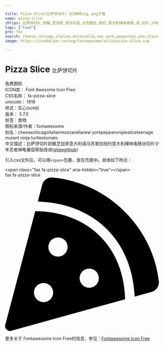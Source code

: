 ```yaml
---

title: Pizza Slice(比萨饼切片) ICON转svg、png下载
name: pizza-slice
zhTips: 比萨饼切片,奶酪,芝加哥,意大利语,马苏里拉,纽约,意大利辣味香肠,派,切片,少年忍者神龟,番茄
tags: ["food"]
pre: fas
search: cheese,chicago,italian,mozzarella,new york,pepperoni,pie,slice,teenage mutant ninja turtles,tomato
image: https://iconhelper.cn/svg/fontawesome/solid/pizza-slice.svg

---
```


# Pizza Slice  <small style="font-size: 60%;font-weight: 100">比萨饼切片</small>


<div class="detail-page">
<p>
<span><span class="badge-success badge">免费图标</span> </span>
<br/>
<span>
ICON库：
<span class="badge-secondary badge">Font Awesome Icon Free</span> 
</span>
<br/>
<span>
CSS名称：
<span class="badge-secondary badge">fa-pizza-slice</span> 
</span>
<br/>
<span>
unicode：
<span class="badge-secondary badge">f818</span> 
<copy-btn content='f818' btn-title=""></copy-btn>
<copy-btn :content='String.fromCodePoint(parseInt("f818", 16))' btn-title="复制U"></copy-btn>
</span><br/><span>样式：<span class="badge-light badge">实心(solid)</span></span>
<br/>
<span>
版本：
<span class="badge-secondary badge">5.7.0</span> 
</span><br/><span>标签：<span class="badge-light badge"><router-link to="/tags/food.html">食物</router-link></span></span>
<br/>
<span>图标来源/作者：<span class="badge-light badge">fontawesome</span></span> 
<br/>
<span>别名：<span class="badge-light badge">cheese</span><span class="badge-light badge">chicago</span><span class="badge-light badge">italian</span><span class="badge-light badge">mozzarella</span><span class="badge-light badge">new york</span><span class="badge-light badge">pepperoni</span><span class="badge-light badge">pie</span><span class="badge-light badge">slice</span><span class="badge-light badge">teenage mutant ninja turtles</span><span class="badge-light badge">tomato</span></span><br/><span class="zh-detail">中文描述：<span class="badge-primary badge">比萨饼切片</span><span class="badge-primary badge">奶酪</span><span class="badge-primary badge">芝加哥</span><span class="badge-primary badge">意大利语</span><span class="badge-primary badge">马苏里拉</span><span class="badge-primary badge">纽约</span><span class="badge-primary badge">意大利辣味香肠</span><span class="badge-primary badge">派</span><span class="badge-primary badge">切片</span><span class="badge-primary badge">少年忍者神龟</span><span class="badge-primary badge">番茄</span><span class="help-link"><span>帮助改进</span>(<a href="https://gitee.com/liuwave/icon-helper/edit/master/json/fontawesome/solid/pizza-slice.json" target="_blank" rel="noopener noreferrer">gitee</a><a href="https://github.com/liuwave/icon-helper/edit/master/json/fontawesome/solid/pizza-slice.json" target="_blank" rel="noopener noreferrer">github</a></span>)</span><br/>
</p>
</div>
<div class="alert alert-dark">
  <i class="fas fa-pizza-slice fa-xs"></i>
  <i class="fas fa-pizza-slice fa-sm"></i>
  <i class="fas fa-pizza-slice fa-lg"></i>
  <i class="fas fa-pizza-slice fa-2x"></i>
  <i class="fas fa-pizza-slice fa-3x"></i>
  <i class="fas fa-pizza-slice fa-5x"></i>
  <i class="fas fa-pizza-slice fa-7x"></i>
</div>
<div>
  <p>引入css文件后，可以用<code>&lt;span&gt;</code>包裹，放在页面中。具体如下所示：    
  </p>
  <div class="alert alert-primary" style="font-size: 14px">
    &lt;span class="fas fa-pizza-slice" aria-hidden="true"&gt;&lt;/span&gt;
    <copy-btn content='<span class="fas fa-pizza-slice" aria-hidden="true"></span>'></copy-btn>
  </div>
  <div class="alert alert-secondary">
    <i class="fas fa-pizza-slice"
    style="font-size: 24px"
    aria-hidden="true"></i> fas fa-pizza-slice
    <copy-btn content="fas fa-pizza-slice" btn-title="复制图标名称"></copy-btn>
  </div>
</div>
<div id="svg" class="svg-wrap">
<svg xmlns="http://www.w3.org/2000/svg" viewBox="0 0 512 512"><path d="M158.87.15c-16.16-1.52-31.2 8.42-35.33 24.12l-14.81 56.27c187.62 5.49 314.54 130.61 322.48 317l56.94-15.78c15.72-4.36 25.49-19.68 23.62-35.9C490.89 165.08 340.78 17.32 158.87.15zm-58.47 112L.55 491.64a16.21 16.21 0 0 0 20 19.75l379-105.1c-4.27-174.89-123.08-292.14-299.15-294.1zM128 416a32 32 0 1 1 32-32 32 32 0 0 1-32 32zm48-152a32 32 0 1 1 32-32 32 32 0 0 1-32 32zm104 104a32 32 0 1 1 32-32 32 32 0 0 1-32 32z"/></svg>
</div>
<detail full-name='fa-pizza-slice'></detail>

<Vssue title="关于“Pizza Slice”的评论" />
    
<div><p>更多关于  Fontawesome Icon Free的信息，参见：<a target="_blank" href="https://iconhelper.cn/fontawesome.html">Fontawesome Icon Free</a>
</p></div>
